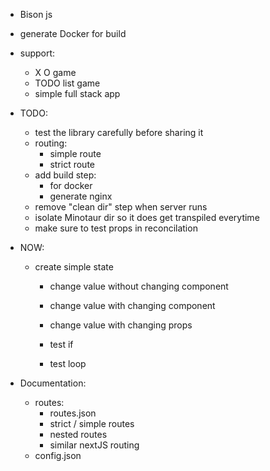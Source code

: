 + Bison js

+ generate Docker for build
+ support:
    + X O game
    + TODO list game
    + simple full stack app

+ TODO:
    + test the library carefully before sharing it
    + routing:
        + simple route
        + strict route
    + add build step:
        + for docker
        + generate nginx
    + remove "clean dir" step when server runs
    + isolate Minotaur dir so it does get transpiled everytime
    + make sure to test props in reconcilation

+ NOW:
    + create simple state
        + change value without changing component
        + change value with changing component
        + change value with changing props

        + test if
        + test loop

+ Documentation:
    + routes:
        + routes.json
        + strict / simple routes
        + nested routes
        + similar nextJS routing
    + config.json